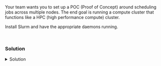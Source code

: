 Your team wants you to set up a POC (Proof of Concept) around scheduling jobs across multiple nodes. The end goal is running a compute cluster that functions like a HPC (high performance compute) cluster.

Install Slurm and have the appropriate daemons running.

<br>

### Solution
<details>
<summary>Solution</summary>

Update your apt repository.

```plain
apt-get update -y
```{{exec}}

Install Slurmd, Slurmtcld, and Munge daemons on the controlplane node.

```plain
apt install slurmd slurmctld -y
```{{exec}}

Install Slurmd and Munge daemons on the node01 node.

```plain
ssh node01 'apt install slurmd -y'
```{{exec}}

Copy the over the munge key from controlplane to node01 so that munge is communicating. Slurm requires munge to communicate with the end nodes.

```plain
scp /etc/munge/munge.key node01:/etc/munge/munge.key
```{{exec}}

Restart the munge daemon.

```plain
ssh node01 'systemctl restart munge'
```{{exec}}

Now that you have munge working correctly, it's time to configure Slurm. You may use the link [here](https://slurm.schedmd.com/configurator.html) to build one in the web tool, or you may copy the answer file from /answers/slurm.conf provided in this lab.

```plain
cp /answers/slurm.conf /etc/slurm-llnl/slurm.conf
```{{exec}}

Review the configuration to see the cluster name.
Review the configuration to see the slurmdctl node.
Review the configuration to see the partition name.
Review the configuration to see the nodes definitions

```plain
cat /answers/slurm.conf 
```{{exec}}

Copy this config to the other node

```plain
scp /etc/slurm-llnl/slurm.conf node01:/etc/slurm-llnl/slurm.conf
```{{exec}}

Restart the slurm services on controlplane

```plain
systemctl restart slurmctld
systemctl restart slurmd
```{{exec}}

Restart the slurmd service on node01

```plain
ssh node01 'systemctl restart slurmd'
```{{exec}}

Verify that munge is running on controlplane

```plain
systemctl status munge
```{{exec}}

Verify that slurmd is running on controlplane and that slurmd is listening on it's defined port.

```plain
systemctl status slurmd
ss -ntulp | grep -i slurm
```{{exec}}

Once this is complete, you have stood up a Slurm cluster of 2 nodes, and you can begin to test in the next section.


</details>











